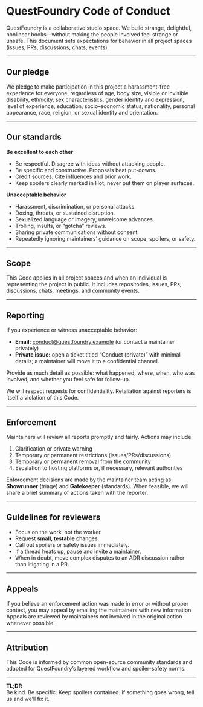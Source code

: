 # QuestFoundry Code of Conduct

QuestFoundry is a collaborative studio space. We build strange, delightful, nonlinear books—without making the people involved feel strange or unsafe. This document sets expectations for behavior in all project spaces (issues, PRs, discussions, chats, events).

---

## Our pledge

We pledge to make participation in this project a harassment-free experience for everyone, regardless of age, body size, visible or invisible disability, ethnicity, sex characteristics, gender identity and expression, level of experience, education, socio-economic status, nationality, personal appearance, race, religion, or sexual identity and orientation.

---

## Our standards

**Be excellent to each other**

- Be respectful. Disagree with ideas without attacking people.
- Be specific and constructive. Proposals beat put-downs.
- Credit sources. Cite influences and prior work.
- Keep spoilers clearly marked in Hot; never put them on player surfaces.

**Unacceptable behavior**

- Harassment, discrimination, or personal attacks.
- Doxing, threats, or sustained disruption.
- Sexualized language or imagery; unwelcome advances.
- Trolling, insults, or “gotcha” reviews.
- Sharing private communications without consent.
- Repeatedly ignoring maintainers’ guidance on scope, spoilers, or safety.

---

## Scope

This Code applies in all project spaces and when an individual is representing the project in public. It includes repositories, issues, PRs, discussions, chats, meetings, and community events.

---

## Reporting

If you experience or witness unacceptable behavior:

- **Email:** <conduct@questfoundry.example> (or contact a maintainer privately)
- **Private issue:** open a ticket titled “Conduct (private)” with minimal details; a maintainer will move it to a confidential channel.

Provide as much detail as possible: what happened, where, when, who was involved, and whether you feel safe for follow-up.

We will respect requests for confidentiality. Retaliation against reporters is itself a violation of this Code.

---

## Enforcement

Maintainers will review all reports promptly and fairly. Actions may include:

1. Clarification or private warning
2. Temporary or permanent restrictions (issues/PRs/discussions)
3. Temporary or permanent removal from the community
4. Escalation to hosting platforms or, if necessary, relevant authorities

Enforcement decisions are made by the maintainer team acting as **Showrunner** (triage) and **Gatekeeper** (standards). When feasible, we will share a brief summary of actions taken with the reporter.

---

## Guidelines for reviewers

- Focus on the work, not the worker.
- Request **small, testable** changes.
- Call out spoilers or safety issues immediately.
- If a thread heats up, pause and invite a maintainer.
- When in doubt, move complex disputes to an ADR discussion rather than litigating in a PR.

---

## Appeals

If you believe an enforcement action was made in error or without proper context, you may appeal by emailing the maintainers with new information. Appeals are reviewed by maintainers not involved in the original action whenever possible.

---

## Attribution

This Code is informed by common open-source community standards and adapted for QuestFoundry’s layered workflow and spoiler-safety norms.

---

**TL;DR**  
Be kind. Be specific. Keep spoilers contained. If something goes wrong, tell us and we’ll fix it.
